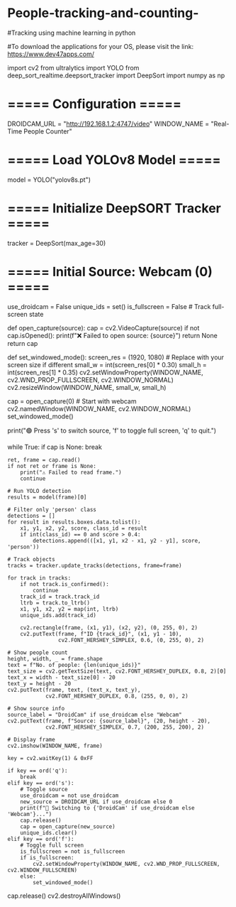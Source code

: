 # People-tracking-and-counting-
#Tracking using machine learning in python 


#To download the applications for your OS, please visit the link: https://www.dev47apps.com/



import cv2
from ultralytics import YOLO
from deep_sort_realtime.deepsort_tracker import DeepSort
import numpy as np

# ===== Configuration =====
DROIDCAM_URL = "http://192.168.1.2:4747/video"
WINDOW_NAME = "Real-Time People Counter"

# ===== Load YOLOv8 Model =====
model = YOLO("yolov8s.pt")

# ===== Initialize DeepSORT Tracker =====
tracker = DeepSort(max_age=30)

# ===== Initial Source: Webcam (0) =====
use_droidcam = False
unique_ids = set()
is_fullscreen = False  # Track full-screen state

def open_capture(source):
    cap = cv2.VideoCapture(source)
    if not cap.isOpened():
        print(f"❌ Failed to open source: {source}")
        return None
    return cap

def set_windowed_mode():
    screen_res = (1920, 1080)  # Replace with your screen size if different
    small_w = int(screen_res[0] * 0.30)
    small_h = int(screen_res[1] * 0.35)
    cv2.setWindowProperty(WINDOW_NAME, cv2.WND_PROP_FULLSCREEN, cv2.WINDOW_NORMAL)
    cv2.resizeWindow(WINDOW_NAME, small_w, small_h)

cap = open_capture(0)  # Start with webcam
cv2.namedWindow(WINDOW_NAME, cv2.WINDOW_NORMAL)
set_windowed_mode()

print("🟢 Press 's' to switch source, 'f' to toggle full screen, 'q' to quit.")

while True:
    if cap is None:
        break

    ret, frame = cap.read()
    if not ret or frame is None:
        print("⚠️ Failed to read frame.")
        continue

    # Run YOLO detection
    results = model(frame)[0]

    # Filter only 'person' class
    detections = []
    for result in results.boxes.data.tolist():
        x1, y1, x2, y2, score, class_id = result
        if int(class_id) == 0 and score > 0.4:
            detections.append(([x1, y1, x2 - x1, y2 - y1], score, 'person'))

    # Track objects
    tracks = tracker.update_tracks(detections, frame=frame)

    for track in tracks:
        if not track.is_confirmed():
            continue
        track_id = track.track_id
        ltrb = track.to_ltrb()
        x1, y1, x2, y2 = map(int, ltrb)
        unique_ids.add(track_id)

        cv2.rectangle(frame, (x1, y1), (x2, y2), (0, 255, 0), 2)
        cv2.putText(frame, f"ID {track_id}", (x1, y1 - 10),
                    cv2.FONT_HERSHEY_SIMPLEX, 0.6, (0, 255, 0), 2)

    # Show people count
    height, width, _ = frame.shape
    text = f"No. of people: {len(unique_ids)}"
    text_size = cv2.getTextSize(text, cv2.FONT_HERSHEY_DUPLEX, 0.8, 2)[0]
    text_x = width - text_size[0] - 20
    text_y = height - 20
    cv2.putText(frame, text, (text_x, text_y),
                cv2.FONT_HERSHEY_DUPLEX, 0.8, (255, 0, 0), 2)

    # Show source info
    source_label = "DroidCam" if use_droidcam else "Webcam"
    cv2.putText(frame, f"Source: {source_label}", (20, height - 20),
                cv2.FONT_HERSHEY_SIMPLEX, 0.7, (200, 255, 200), 2)

    # Display frame
    cv2.imshow(WINDOW_NAME, frame)

    key = cv2.waitKey(1) & 0xFF

    if key == ord('q'):
        break
    elif key == ord('s'):
        # Toggle source
        use_droidcam = not use_droidcam
        new_source = DROIDCAM_URL if use_droidcam else 0
        print(f"🔁 Switching to {'DroidCam' if use_droidcam else 'Webcam'}...")
        cap.release()
        cap = open_capture(new_source)
        unique_ids.clear()
    elif key == ord('f'):
        # Toggle full screen
        is_fullscreen = not is_fullscreen
        if is_fullscreen:
            cv2.setWindowProperty(WINDOW_NAME, cv2.WND_PROP_FULLSCREEN, cv2.WINDOW_FULLSCREEN)
        else:
            set_windowed_mode()

cap.release()
cv2.destroyAllWindows()

